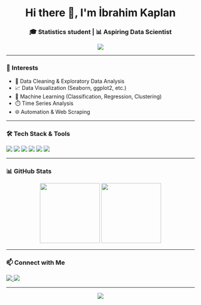 <h1 align="center">Hi there 👋, I'm İbrahim Kaplan</h1>
<h3 align="center">🎓 Statistics student | 📊 Aspiring Data Scientist</h3>

<p align="center">
  <img src="https://readme-typing-svg.herokuapp.com?font=Fira+Code&duration=2500&pause=800&color=F7A800&center=true&vCenter=true&width=500&lines=Data+Science+Enthusiast;Machine+Learning+Learner;Python+%7C+R+%7C+SQL+%7C+Excel;Building+projects+%26+growing+daily" />
</p>

---

### 🚀 Interests

- 🧼 Data Cleaning & Exploratory Data Analysis  
- 📈 Data Visualization (Seaborn, ggplot2, etc.)
- 🤖 Machine Learning (Classification, Regression, Clustering)
- ⏱️ Time Series Analysis
- 🌐 Automation & Web Scraping

---

### 🛠️ Tech Stack & Tools

<p align="left">
  <img src="https://img.shields.io/badge/Python-3776AB?style=for-the-badge&logo=python&logoColor=white"/>
  <img src="https://img.shields.io/badge/R-276DC3?style=for-the-badge&logo=r&logoColor=white"/>
  <img src="https://img.shields.io/badge/SQL-003B57?style=for-the-badge&logo=mysql&logoColor=white"/>
  <img src="https://img.shields.io/badge/Excel-217346?style=for-the-badge&logo=microsoft-excel&logoColor=white"/>
  <img src="https://img.shields.io/badge/Jupyter-F37626?style=for-the-badge&logo=jupyter&logoColor=white"/>
  <img src="https://img.shields.io/badge/VSCode-007ACC?style=for-the-badge&logo=visual-studio-code&logoColor=white"/>
</p>

---

### 📊 GitHub Stats

<p align="center">
  <img src="https://github-readme-stats.vercel.app/api?username=ibrahimkaplan&show_icons=true&theme=tokyonight" height="160"/>
  <img src="https://github-readme-stats.vercel.app/api/top-langs/?username=ibrahimkaplan&layout=compact&theme=tokyonight" height="160"/>
</p>

---

### 📫 Connect with Me

<p align="left">
  <a href="https://www.linkedin.com/in/ibrahimkaplan0/" target="_blank">
    <img src="https://img.shields.io/badge/LinkedIn-blue?style=for-the-badge&logo=linkedin&logoColor=white"/>
  </a>
  <a href="mailto:ibrahim@example.com">
    <img src="https://img.shields.io/badge/Email-D14836?style=for-the-badge&logo=gmail&logoColor=white"/>
  </a>
</p>

---

<p align="center">
  <img src="https://capsule-render.vercel.app/api?type=waving&color=gradient&height=100&section=footer"/>
</p>
